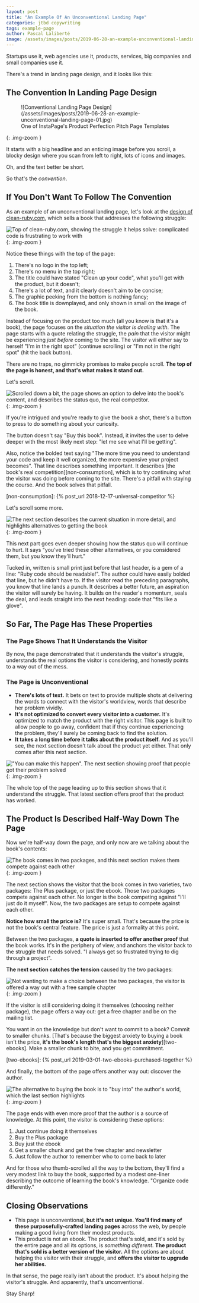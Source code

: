 ```yaml
---
layout: post
title: "An Example Of An Unconventional Landing Page"
categories: jtbd copywriting
tags: example-page
author: Pascal Laliberté
image: /assets/images/posts/2019-06-28-an-example-unconventional-landing-page.jpg
---
```


Startups use it, web agencies use it, products, services, big companies and small companies use it.

There's a trend in landing page design, and it looks like this:

## The Convention In Landing Page Design

<figure markdown="1">
![Conventional Landing Page Design](/assets/images/posts/2019-06-28-an-example-unconventional-landing-page-01.jpg)
<figcaption>
One of InstaPage's Product Perfection Pitch Page Templates
</figcaption>
</figure>
{: .img-zoom }

It starts with a big headline and an enticing image before you scroll, a blocky design where you scan from left to right, lots of icons and images.

Oh, and the text better be short.

So that's the _convention_.

## If You Don't Want To Follow The Convention

As an example of an unconventional landing page, let's look at the [design of clean-ruby.com][example], which sells a book that addresses the following struggle:

[example]: http://www.clean-ruby.com

![Top of clean-ruby.com, showing the struggle it helps solve: complicated code is frustrating to work with](/assets/images/posts/2019-06-28-an-example-unconventional-landing-page-02.jpg)
{: .img-zoom }

Notice these things with the top of the page:

1. There's no logo in the top left;
2. There's no menu in the top right;
3. The title could have stated "Clean up your code", what you'll get with the product, but it doesn't;
4. There's a lot of text, and it clearly doesn't aim to be concise;
5. The graphic peeking from the bottom is nothing fancy;
6. The book title is downplayed, and only shown in small on the image of the book.

Instead of focusing on the product too much (all you know is that it's a book), the page focuses on the _situation the visitor is dealing with_. The page starts with a quote relating the struggle, the _pain_ that the visitor might be experiencing _just before_ coming to the site. The visitor will either say to herself "I'm in the right spot" (continue scrolling) or "I'm not in the right spot" (hit the back button).

There are no traps, no gimmicky promises to make people scroll. **The top of the page is honest, and that's what makes it stand out.**

Let's scroll.

![Scrolled down a bit, the page shows an option to delve into the book's content, and describes the status quo, the real competitor.](/assets/images/posts/2019-06-28-an-example-unconventional-landing-page-03.jpg)
{: .img-zoom }

If you're intrigued and you're ready to give the book a shot, there's a button to press to do something about your curiosity.

The button doesn't say "Buy this book". Instead, it invites the user to delve deeper with the most likely next step: "let me see what I'll be getting".

Also, notice the bolded text saying "The more time you need to understand your code and keep it well organized, the more expensive your project becomes". That line describes something important. It describes [the book's real competition][non-consumption], which is to try continuing what the visitor was doing before coming to the site. There's a pitfall with staying the course. And the book solves that pitfall.

[non-consumption]: {% post_url 2018-12-17-universal-competitor %}

Let's scroll some more.

![The next section describes the current situation in more detail, and highlights alternatives to getting the book](/assets/images/posts/2019-06-28-an-example-unconventional-landing-page-04.jpg)
{: .img-zoom }

This next part goes even deeper showing how the status quo will continue to hurt. It says "you've tried these other alternatives, or you considered them, but you know they'll hurt."

Tucked in, written is small print just before that last header, is a gem of a line: "Ruby code should be readable!". The author could have easily bolded that line, but he didn't have to. If the visitor read the preceding paragraphs, you know that line lands a punch. It describes a better future, an aspiration the visitor will surely be having. It builds on the reader's momentum, seals the deal, and leads straight into the next heading: code that "fits like a glove".

## So Far, The Page Has These Properties

### The Page Shows That It Understands the Visitor

By now, the page demonstrated that it understands the visitor's struggle, understands the real options the visitor is considering, and honestly points to a way out of the mess.

### The Page is Unconventional

* **There's lots of text.** It bets on text to provide multiple shots at delivering the words to connect with the visitor's worldview, words that describe her problem vividly.
* **It's not optimized to convert every visitor into a customer.** It's optimized to match the product with the right visitor. This page is built to allow people to go away, confident that if they continue experiencing the problem, they'll surely be coming back to find the solution.
* **It takes a long time before it talks about the product itself.** And as you'll see, the next section doesn't talk about the product yet either. That only comes after this next section.

!["You can make this happen". The next section showing proof that people got their problem solved](/assets/images/posts/2019-06-28-an-example-unconventional-landing-page-05.jpg)
{: .img-zoom }

The whole top of the page leading up to this section shows that it understand the struggle. That latest section offers proof that the product has worked.

## The Product Is Described Half-Way Down The Page

Now we're half-way down the page, and only now are we talking about the book's contents:

![The book comes in two packages, and this next section makes them compete against each other](/assets/images/posts/2019-06-28-an-example-unconventional-landing-page-06.jpg)
{: .img-zoom }

The next section shows the visitor that the book comes in two varieties, two packages: The Plus package, or just the ebook. Those two packages compete against each other. No longer is the book competing against "I'll just do it myself". Now, the two packages are setup to compete against each other.

**Notice how small the price is?** It's super small. That's because the price is not the book's central feature. The price is just a formality at this point.

Between the two packages, **a quote is inserted to offer another proof** that the book works. It's in the periphery of view, and anchors the visitor back to the struggle that needs solved. "I always get so frustrated trying to dig through a project".

**The next section catches the tension** caused by the two packages:

![Not wanting to make a choice between the two packages, the visitor is offered a way out with a free sample chapter](/assets/images/posts/2019-06-28-an-example-unconventional-landing-page-07.jpg)
{: .img-zoom }

If the visitor is still considering doing it themselves (choosing neither package), the page offers a way out: get a free chapter and be on the mailing list.

You want in on the knowledge but don't want to commit to a book? Commit to smaller chunks. [That's because the biggest anxiety to buying a book isn't the price, **it's the book's length that's the biggest anxiety**][two-ebooks]. Make a smaller chunk to bite, and you get commitment.

[two-ebooks]: {% post_url 2019-03-01-two-ebooks-purchased-together %}

And finally, the bottom of the page offers another way out: discover the author.

![The alternative to buying the book is to "buy into" the author's world, which the last section highlights](/assets/images/posts/2019-06-28-an-example-unconventional-landing-page-08.jpg)
{: .img-zoom }

The page ends with even more proof that the author is a source of knowledge. At this point, the visitor is considering these options:

1. Just continue doing it themselves
2. Buy the Plus package
3. Buy just the ebook
4. Get a smaller chunk and get the free chapter and newsletter
5. Just follow the author to remember who to come back to later

And for those who thumb-scrolled all the way to the bottom, they'll find a very modest link to buy the book, supported by a modest one-liner describing the outcome of learning the book's knowledge. "Organize code differently."

## Closing Observations

* This page is unconventional, **but it's not unique. You'll find many of these purposefully-crafted landing pages** across the web, by people making a good living from their modest products.
* This product is not an ebook. The product that's sold, and it's sold by the entire page and all its options, is _something different_. **The product that's sold is a better version of the visitor.** All the options are about helping the visitor with their struggle, and **offers the visitor to upgrade her abilities.**

In that sense, the page really isn't about the product. It's about helping the visitor's struggle. And apparently, that's unconventional.

Stay Sharp!
